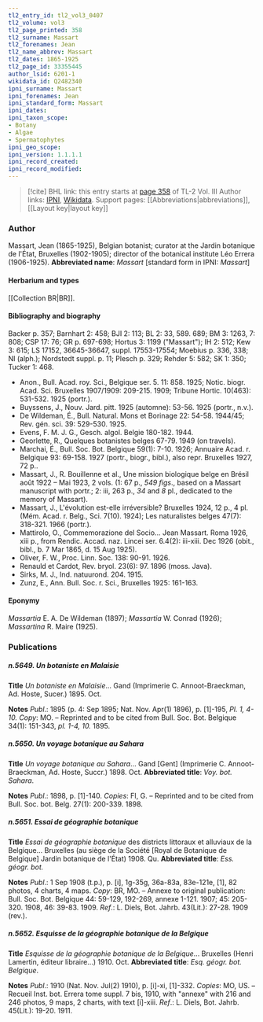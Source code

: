 ```yaml
---
tl2_entry_id: tl2_vol3_0407
tl2_volume: vol3
tl2_page_printed: 358
tl2_surname: Massart
tl2_forenames: Jean
tl2_name_abbrev: Massart
tl2_dates: 1865-1925
tl2_page_id: 33355445
author_lsid: 6201-1
wikidata_id: Q2482340
ipni_surname: Massart
ipni_forenames: Jean
ipni_standard_form: Massart
ipni_dates: 
ipni_taxon_scope: 
- Botany
- Algae
- Spermatophytes
ipni_geo_scope: 
ipni_version: 1.1.1.1
ipni_record_created: 
ipni_record_modified:
---
```


> [!cite] BHL link: this entry starts at [page 358](https://www.biodiversitylibrary.org/page/33355445) of TL-2 Vol. III
> Author links: [IPNI](https://www.ipni.org/a/6201-1), [Wikidata](https://www.wikidata.org/wiki/Q2482340). Support pages: [[Abbreviations|abbreviations]], [[Layout key|layout key]]

### Author

Massart, Jean (1865-1925), Belgian botanist; curator at the Jardin botanique de l'État, Bruxelles (1902-1905); director of the botanical institute Léo Errera (1906-1925). 
**Abbreviated name**: *Massart* \[standard form in IPNI: *Massart*\]

#### Herbarium and types

[[Collection BR|BR]].

#### Bibliography and biography

Backer p. 357; Barnhart 2: 458; BJI 2: 113; BL 2: 33, 589. 689; BM 3: 1263, 7: 808; CSP 17: 76; GR p. 697-698; Hortus 3: 1199 ("Massart"); IH 2: 512; Kew 3: 615; LS 17152, 36645-36647, suppl. 17553-17554; Moebius p. 336, 338; NI (alph.); Nordstedt suppl. p. 11; Plesch p. 329; Rehder 5: 582; SK 1: 350; Tucker 1: 468.
- Anon., Bull. Acad. roy. Sci., Belgique ser. 5. 11: 858. 1925; Notic. biogr. Acad. Sci. Bruxelles 1907/1909: 209-215. 1909; Tribune Hortic. 10(463): 531-532. 1925 (portr.).
- Buyssens, J., Nouv. Jard. pitt. 1925 (automne): 53-56. 1925 (portr., n.v.).
- De Wildeman, É., Bull. Natural. Mons et Borinage 22: 54-58. 1944/45; Rev. gén. sci. 39: 529-530. 1925.
- Evens, F. M. J. G., Gesch. algol. Belgie 180-182. 1944.
- Georlette, R., Quelques botanistes belges 67-79. 1949 (on travels).
- Marchai, É., Bull. Soc. Bot. Belgique 59(1): 7-10. 1926; Annuaire Acad. r. Belgique 93: 69-158. 1927 (portr., biogr., bibl.), also repr. Bruxelles 1927, 72 p..
- Massart, J., R. Bouillenne et al., Une mission biologique belge en Brésil août 1922 – Mai 1923, 2 vols. (1: 67 p., *549 figs*., based on a Massart manuscript with portr.; 2: iii, 263 p., *34* and *8* pl., dedicated to the memory of Massart).
- Massart, J., L'évolution est-elle irréversible? Bruxelles 1924, 12 p., 4 pl. (Mém. Acad. r. Belg., Sci. 7(10). 1924); Les naturalistes belges 47(7): 318-321. 1966 (portr.).
- Mattirolo, O., Commemorazione del Socio... Jean Massart. Roma 1926, xiii p., from Rendic. Accad. naz. Lincei ser. 6.4(2): iii-xiii. Dec 1926 (obit., bibl., b. 7 Mar 1865, d. 15 Aug 1925).
- Oliver, F. W., Proc. Linn. Soc. 138: 90-91. 1926.
- Renauld et Cardot, Rev. bryol. 23(6): 97. 1896 (moss. Java).
- Sirks, M. J., Ind. natuurond. 204. 1915.
- Zunz, E., Ann. Bull. Soc. r. Sci., Bruxelles 1925: 161-163.

#### Eponymy

*Massartia* E. A. De Wildeman (1897); *Massartia* W. Conrad (1926); *Massartina* R. Maire (1925).

### Publications

##### n.5649. Un botaniste en Malaisie

**Title**
*Un botaniste en Malaisie*... Gand (Imprimerie C. Annoot-Braeckman, Ad. Hoste, Sucer.) 1895. Oct.

**Notes**
*Publ*.: 1895 (p. 4: Sep 1895; Nat. Nov. Apr(1) 1896), p. \[1\]-195, *Pl. 1, 4-10. Copy*: MO. – Reprinted and to be cited from Bull. Soc. Bot. Belgique 34(1): 151-343, *pl. 1-4, 10.* 1895.

##### n.5650. Un voyage botanique au Sahara

**Title**
*Un voyage botanique au Sahara*... Gand \[Gent\] (Imprimerie C. Annoot-Braeckman, Ad. Hoste, Succr.) 1898. Oct.
**Abbreviated title**: *Voy. bot. Sahara*.

**Notes**
*Publ*.: 1898, p. \[1\]-140. *Copies*: FI, G. – Reprinted and to be cited from Bull. Soc. bot. Belg. 27(1): 200-339. 1898.

##### n.5651. Essai de géographie botanique

**Title**
*Essai de géographie botanique* des districts littoraux et alluviaux de la Belgique... Bruxelles (au siège de la Société \[Royal de Botanique de Belgique\] Jardin botanique de l'État) 1908. Qu.
**Abbreviated title**: *Ess. géogr. bot.*

**Notes**
*Publ*.: 1 Sep 1908 (t.p.), p. \[i\], 1g-35g, 36a-83a, 83e-121e, \[1\], 82 photos, 4 charts, 4 maps.
*Copy*: BR, MO. – Annexe to original publication: Bull. Soc. Bot. Belgique 44: 59-129, 192-269, annexe 1-121. 1907; 45: 205-320. 1908, 46: 39-83. 1909.
*Ref*.: L. Diels, Bot. Jahrb. 43(Lit.): 27-28. 1909 (rev.).

##### n.5652. Esquisse de la géographie botanique de la Belgique

**Title**
*Esquisse de la géographie botanique de la Belgique*... Bruxelles (Henri Lamertin, éditeur libraire...) 1910. Oct.
**Abbreviated title**: *Esq. géogr. bot. Belgique*.

**Notes**
*Publ*.: 1910 (Nat. Nov. Jul(2) 1910), p. \[i\]-xi, \[1\]-332. *Copies*: MO, US. – Recueil Inst. bot. Errera tome suppl. 7 bis, 1910, with "annexe" with 216 and 246 photos, 9 maps, 2 charts, with text \[i\]-xiii.
*Ref*.: L. Diels, Bot. Jahrb. 45(Lit.): 19-20. 1911.

